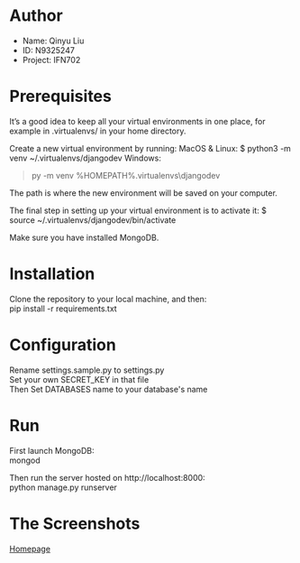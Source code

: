 # Author
<ul>
  <li>Name: Qinyu Liu</li>
  <li>ID: N9325247</li>
  <li>Project: IFN702</li>
</ul>

# Prerequisites
It’s a good idea to keep all your virtual environments in one place, for example in .virtualenvs/ in your home directory.

Create a new virtual environment by running:
MacOS & Linux:
$ python3 -m venv ~/.virtualenvs/djangodev
Windows:
> py -m venv %HOMEPATH%\.virtualenvs\djangodev

The path is where the new environment will be saved on your computer.

The final step in setting up your virtual environment is to activate it:
$ source ~/.virtualenvs/djangodev/bin/activate

Make sure you have installed MongoDB.

# Installation
Clone the repository to your local machine, and then: <br>
pip install -r requirements.txt

# Configuration
Rename settings.sample.py to settings.py <br>
Set your own SECRET_KEY in that file <br>
Then Set DATABASES name to your database's name

# Run
First launch MongoDB: <br>
mongod

Then run the server hosted on http://localhost:8000: <br>
python manage.py runserver

# The Screenshots
[Homepage](IFN702/screenshots/homepage.png)
